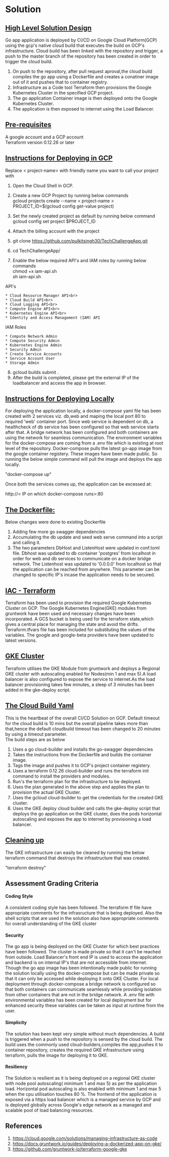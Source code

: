 # Solution

## <u>High Level Solution Design</u>
 Go app application is deployed by CI/CD on Google Cloud Platform(GCP) using the gcp's native cloud build that executes the build on GCP's infrastructure. Cloud build has been linked with the repository and trigger, a push to the master branch of the repository has been created in order to trigger the cloud build.
 
 1. On push to the repository, after pull request aproval,the cloud build compiles the go app using a Dockerfile and creates a conatiner image out of it and pushes that to container registry. 
 2. Infrastructure as a Code tool Terraform then provisions the Google Kubernetes Cluster in the specified GCP project.
 3. The go application Container image is then deployed onto the Google Kubernetes Cluster.
 4. The application is then exposed to internet using the Load Balancer.

## <u>Pre-requisites</u>

A google account and a GCP account <br>
Terraform version 0.12.26 or later

## <u>Instructions for Deploying in GCP </u>

Replace < project-name> with friendly name you want to call your project with

1. Open the Cloud Shell in GCP.

2. Create a new GCP Project by running below commands <br>
    gcloud projects create --name < project-name > <br>
    PROJECT_ID=$(gcloud config get-value project)<br>
3. Set the newly created project as default by running below command<br>
   gcloud config set project $PROJECT_ID
4. Attach the billing account with the project
5. git clone https://github.com/pulkitsingh30/TechChallengeApp.git
6. cd TechChallengeApp/
7. Enable the below required API's and IAM roles by running below commands<br>
    chmod +x iam-api.sh <br>
    sh iam-api.sh
 
 API's

    * Cloud Resource Manager API<br>
    * Cloud Build API<br>
    * Cloud Logging API<br>
    * Compute Engine API<br>
    * Kubernetes Engine API<br>
    * Identity and Access Management (IAM) API	

IAM Roles

    * Compute Network Admin
    * Compute Security Admin
    * Kubernetes Engine Admin
    * Security Admin
    * Create Service Accounts
    * Service Account User
    * Storage Admin


8. gcloud builds submit .
9. After the build is completed, please get the external IP  of the loadbalancer and access the app in browser.





 ## <u>Instructions for Deploying Locally</u>
 For deploying the application locally, a docker-compose yaml file has been created with 2 services viz. db,web and maping  the local port 80 to required 'web' container port. Since web service is dependent on db, a healthcheck of db service has been configured so that web service starts after that. A bridge network has been configured and both containers are using the network for seamless communication. The environment variables for the docker-compose are coming from a .env file which is existing at root level of the repository. Docker-compose pulls the latest go-app image from the google container registery. These images have been made public. So running the below simple command will pull the image and deploys the app locally.

 "docker-compose up"

 Once both the services comes up, the application can be excessed at:

 http://< IP on which docker-compose runs>:80
  

  ## <u> The Dockerfile:</u>
  Below changes were done to existing Dockerfile<br>
  1. Adding few more go swagger dependencies
  2. Accumulating the db update and seed web serve command into a script and calling it.
  3. The two parameters DbHost and ListenHost were updated in conf.toml file. Dbhost was updated to db container 'postgres' from localhost in order for web and db services to communicate on a docker bridge network. The Listenhost was updated to '0.0.0.0' from localhost so that the application can be reached from anywhere. This parameter can be changed to specific IP's incase the application needs to be secured.

  ## <u>IAC - Terraform</u>

  Terraform has been used to provision the required Google Kubernetes Cluster on GCP. The Google Kubernetes Engine(GKE) modules from gruntwork have been used and necessary changes have been incorporated. A GCS bucket is being used for the terraform state,which gives a central place for managing the state and avoid the drifts. Terraform.tfvars file has been included for substituting the values of the variables. The google and google-beta providers have been updated to latest versions.

  ## <u>GKE Cluster</u>
  Terraform utilises the GKE Module from gruntwork and deploys a Regional GKE cluster with autoscaling enabled for Nodes(min 1 and max 5).A load balancer is also configured to expose the service to internet.As the load balancer provisioning takes few minutes, a sleep of 3 minutes has been added in the gke-deploy script.

  ## <u>The Cloud Build Yaml</u>
  This is the heartbeat of the overall CI/CD Solution on GCP. Default timeout for the cloud build is 10 mins but the overall pipeline takes more than that,hence the default cloudbuild timeout has been changed to 20 minutes  by using a timeout parameter.<br>
   The build steps are as below<br>
  1. Uses a go cloud-builder and installs the go-swagger dependencies
  2. Takes the instructions from the Dockerfile and builds the container image.
  3. Tags the image and pushes it to GCP's project container registery.
  4. Uses a terraform 0.12.26 cloud-builder and runs the terraform init command to install the providers and modules.
  5. Run's the terraform plan for the infrastructure to be deployed.
  6. Uses the plan generated in the above step and applies the plan to provision the actual GKE Cluster.
  7. Uses the gcloud cloud-builder to get the credentials for the created GKE cluster.
  8. Uses the GKE deploy cloud builder and calls the gke-deploy script that deploys the go application on the GKE cluster, does the pods horizontal autoscaling and exposes the app to internet by provisioning a load balancer.

  ## <u>Cleaning up</u>

  The GKE infrastructure can easily be cleaned by running the below terraform command that destroys the infrastructure that was created.

  "terraform destroy"

  

  ## Assessment Grading Criteria


#### Coding Style

A consistent coding style has been followed. The terraform tf file have appropriate comments for the infrasructure that is being deployed. Also the shell scripts that are used in the solution also have appropriate comments for overall understanding of the GKE cluster
#### Security

The go app is being deployed on the GKE Cluster for which best practices have been followed. The cluster is made private so that it can't be reached from outside. Load Balancer's front end IP is used to access the application and backend is on internal IP's that are not accessible from internet. Though the go app image has been intentionally made public for running the solution locally using the docker-compose but can be made private so that it can only be accessed while deploying it onto GKE Cluster. For local deployment through docker-compose a bridge network is configured so that both containers can communicate seamlessly while providing isolation from other containers that are not in the bridge network. A .env file with environmental variables has been created for local deployment but for enhanced security these variables can be taken as input at runtime from the user.

#### Simplicity

The solution has been kept very simple without much dependencies. A build is triggered when a push to the repository is sensed by the cloud build. The build uses the commonly used cloud-builders,compiles the app,pushes it to container repository, creates the required GKE infrastructure using terraform, pulls the image for deploying it to GKE.

#### Resiliency

The Solution is resilient as it is being deployed on a regional GKE cluster with node pool autoscaling(  minimum 1  and max 5) as per the application load. Horizontal pod autoscaling is also enabled with minimum 1 and max 5 when the cpu utilisation touches 80 %. The frontend of the application is exposed via a https load balancer which is a managed service by GCP and is deployed globally across Google's edge network as a managed and scalable pool of load balancing resources.

## References
  1. https://cloud.google.com/solutions/managing-infrastructure-as-code
  2. https://docs.gruntwork.io/guides/deploying-a-dockerized-app-on-gke/
  3. https://github.com/gruntwork-io/terraform-google-gke
